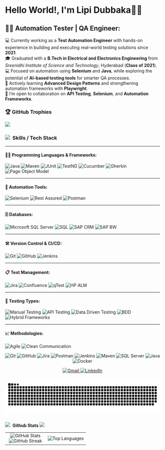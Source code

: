 <p align="center">
            
# Hello World!, I'm Lipi Dubbaka👋🏼  

</p>

## 🕵️‍♂️ Automation Tester | QA Engineer:

💻 Currently working as a <strong>Test Automation Engineer</strong> with hands-on experience in building and executing real-world testing solutions since <strong>2021</strong>. <br>
🎓 Graduated with a <strong>B.Tech in Electrical and Electronics Engineering</strong> from <em>Sreenidhi Institute of Science and Technology</em>, Hyderabad (<strong>Class of 2021</strong>). <br>
💻 Focused on automation using <strong>Selenium</strong> and <strong>Java</strong>, while exploring the potential of <strong>AI-based testing tools</strong> for smarter QA processes. <br>
🌱 Actively learning <strong>Advanced Design Patterns</strong> and strengthening automation frameworks with <strong>Playwright</strong>. <br>
👯 I’m open to collaboration on <strong>API Testing</strong>, <strong>Selenium</strong>, and <strong>Automation Frameworks</strong>. 

### 🏆 GitHub Trophies
<img src="https://github-profile-trophy.vercel.app/?username=AuTeLipi&theme=kimbie_dark" />

###

### <img src="https://media2.giphy.com/media/QssGEmpkyEOhBCb7e1/giphy.gif" width="30">&nbsp; **Skills / Tech Stack**

---

#### 🧑‍💻 Programming Languages & Frameworks:
![Java](https://img.shields.io/badge/Java-%23ED8B00.svg?style=for-the-badge&logo=openjdk&logoColor=white)
![Maven](https://img.shields.io/badge/Maven-C71A36?style=for-the-badge&logo=apachemaven&logoColor=white)
![JUnit](https://img.shields.io/badge/JUnit-25A162?style=for-the-badge&logo=junit5&logoColor=white)
![TestNG](https://img.shields.io/badge/TestNG-%23FF8C00.svg?style=for-the-badge)
![Cucumber](https://img.shields.io/badge/Cucumber-23D96C?style=for-the-badge&logo=cucumber&logoColor=white)
![Gherkin](https://img.shields.io/badge/Gherkin-5C2D91?style=for-the-badge)
![Page Object Model](https://img.shields.io/badge/Page%20Object%20Model-00BFFF?style=for-the-badge)

---

#### 🤖 Automation Tools:
![Selenium](https://img.shields.io/badge/Selenium-43B02A?style=for-the-badge&logo=selenium&logoColor=white)
![Rest Assured](https://img.shields.io/badge/Rest%20Assured-4E8C7F?style=for-the-badge)
![Postman](https://img.shields.io/badge/Postman-FF6C37?style=for-the-badge&logo=postman&logoColor=white)

---

#### 🗄️ Databases:
![Microsoft SQL Server](https://img.shields.io/badge/Microsoft%20SQL%20Server-CC2927?style=for-the-badge&logo=microsoft%20sql%20server&logoColor=white)
![SQL](https://img.shields.io/badge/SQL-4479A1?style=for-the-badge)
![SAP CRM](https://img.shields.io/badge/SAP%20CRM-0FAAFF?style=for-the-badge)
![SAP BW](https://img.shields.io/badge/SAP%20BW-203864?style=for-the-badge)

---

#### 🛠️ Version Control & CI/CD:
![Git](https://img.shields.io/badge/Git-E44C30?style=for-the-badge&logo=git&logoColor=white)
![GitHub](https://img.shields.io/badge/GitHub-181717?style=for-the-badge&logo=github&logoColor=white)
![Jenkins](https://img.shields.io/badge/Jenkins-D24939?style=for-the-badge&logo=jenkins&logoColor=white)

---

#### 📋 Test Management:
![Jira](https://img.shields.io/badge/Jira-0052CC?style=for-the-badge&logo=jira&logoColor=white)
![Confluence](https://img.shields.io/badge/Confluence-172B4D?style=for-the-badge&logo=confluence&logoColor=white)
![qTest](https://img.shields.io/badge/QTest-5A4FCF?style=for-the-badge)
![HP ALM](https://img.shields.io/badge/HP%20ALM-0066CC?style=for-the-badge)

---

#### 🧪 Testing Types:
![Manual Testing](https://img.shields.io/badge/Manual%20Testing-3A3A3A?style=for-the-badge)
![API Testing](https://img.shields.io/badge/API%20Testing-%23FF6C37?style=for-the-badge)
![Data Driven Testing](https://img.shields.io/badge/Data%20Driven%20Testing-3949AB?style=for-the-badge)
![BDD](https://img.shields.io/badge/BDD-50C878?style=for-the-badge)
![Hybrid Frameworks](https://img.shields.io/badge/Hybrid%20Frameworks-0088CC?style=for-the-badge)

---

#### 📈 Methodologies:
![Agile](https://img.shields.io/badge/Agile-%23F15A24?style=for-the-badge&logo=scrumalliance&logoColor=white)
![Clean Communication](https://img.shields.io/badge/Clean%20Communication-00BFFF?style=for-the-badge)

<p align="center">
  <!-- Badges with same height -->
  <img src="https://img.shields.io/badge/GIT-F05032?style=for-the-badge&logo=git&logoColor=white" alt="Git" height="28"/>
  <img src="https://img.shields.io/badge/GITHUB-181717?style=for-the-badge&logo=github&logoColor=white" alt="GitHub" height="28"/>
  <img src="https://img.shields.io/badge/JIRA-0052CC?style=for-the-badge&logo=jira&logoColor=white" alt="Jira" height="28"/>
  <img src="https://img.shields.io/badge/POSTMAN-FF6C37?style=for-the-badge&logo=postman&logoColor=white" alt="Postman" height="28"/>
  <img src="https://img.shields.io/badge/JENKINS-D24939?style=for-the-badge&logo=jenkins&logoColor=white" alt="Jenkins" height="28"/>
  <img src="https://img.shields.io/badge/APACHE_MAVEN-C71A36?style=for-the-badge&logo=apachemaven&logoColor=white" alt="Maven" height="28"/>
  <img src="https://img.shields.io/badge/MICROSOFT_SQL_SERVER-CC2927?style=for-the-badge&logo=microsoftsqlserver&logoColor=white" alt="SQL Server" height="28"/>
  <img src="https://img.shields.io/badge/JAVA-007396?style=for-the-badge&logo=java&logoColor=white" alt="Java" height="28"/>
  <img src="https://img.shields.io/badge/DOCKER-2496ED?style=for-the-badge&logo=docker&logoColor=white" alt="Docker" height="28"/>
</p>

<p align="center" style="margin-top: 10px;">
<!-- Gmail - Replace with your actual email -->
  <a href="mailto:lipipgm@gmail.com">
    <img src="https://img.shields.io/badge/Gmail-D14836?style=for-the-badge&logo=gmail&logoColor=white" alt="Gmail" height="28"/>
  </a>
  
  <!-- LinkedIn - Replace 'your-linkedin-username' with your LinkedIn username -->
  <a href="https://www.linkedin.com/in/lipidubbaka" target="_blank">
    <img src="https://img.shields.io/badge/LinkedIn-0077B5?style=for-the-badge&logo=linkedin&logoColor=white" alt="LinkedIn" height="28"/>
  </a>
</p>

###

<picture>
  <source media="(prefers-color-scheme: dark)" srcset="https://raw.githubusercontent.com/AuTeLipi/AuTeLipi/output/github-snake-dark.svg" />
  <source media="(prefers-color-scheme: light)" srcset="https://raw.githubusercontent.com/AuTeLipi/AuTeLipi/output/github-snake.svg" />
  <img alt="github-snake" src="https://raw.githubusercontent.com/AuTeLipi/AuTeLipi/output/github-snake.svg" />
</picture>

###

<!-- Github Stats -->
<img src="https://media.giphy.com/media/iY8CRBdQXODJSCERIr/giphy.gif" width="35">&nbsp; <strong>Github Stats</strong>
<img src="https://user-images.githubusercontent.com/73097560/115834477-dbab4500-a447-11eb-908a-139a6edaec5c.gif">
<br>

<p align="center">
  <table align="center">
    <tr>
      <td width="50%" align="center">
        <img src="https://github-readme-stats.vercel.app/api?username=AuTeLipi&theme=nightowl&show_icons=true&count_private=true" alt="GitHub Stats" />
        <br>
        <img src="https://github-readme-streak-stats.herokuapp.com/?user=AuTeLipi&theme=nightowl&hide_border=false" alt="GitHub Streak" />
      </td>
      <td width="50%" align="center">
        <img src="https://github-readme-stats.vercel.app/api/top-langs/?username=AuTeLipi&theme=nightowl&hide_border=false&langs_count=10" alt="Top Languages" />
      </td>
    </tr>
  </table>
</p>



